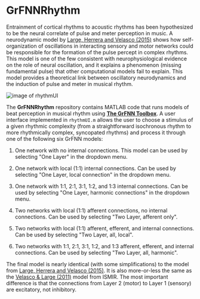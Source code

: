 # GrFNNRhythm

Entrainment of cortical rhythms to acoustic rhythms has been hypothesized to be the neural correlate of pulse and meter perception in music. A neurodynamic model by [Large, Herrera and Velasco (2015)](http://dx.doi.org/10.3389/fnsys.2015.00159) shows how self-organization of oscillations in interacting sensory and motor networks could be responsible for the formation of the pulse percept in complex rhythms. This model is one of the few consistent with neurophysiological evidence on the role of neural oscillation, and it explains a phenomenon (missing fundamental pulse) that other computational models fail to explain. This model provides a theoretical link between oscillatory neurodynamics and the induction of pulse and meter in musical rhythm.

![image of rhythmUI](MusicDynamicsLab.github.io/Figures/rhythmUI.png)

The **GrFNNRhythm** repository contains MATLAB code that runs models of beat perception in musical rhythm using [**The GrFNN Toolbox**](https://github.com/MusicDynamicsLab/GrFNNToolbox). A user interface implemented in `rhythmUI.m` allows the user to choose a stimulus of a given rhythmic complexity (from a straightforward isochronous rhythm to more rhythmically complex, syncopated rhythms) and process it through one of the following six GrFNN models:

1. One network with no internal connections. This model can be used by selecting "One Layer" in the dropdown menu.

2. One network with local (1:1) internal connections. Can be used by selecting "One Layer, local connection" in the dropdown menu.

3. One network with 1:1, 2:1, 3:1, 1:2, and 1:3 internal connections. Can be used by selecting "One Layer, harmonic connections" in the dropdown menu.

4. Two networks with local (1:1) afferent connections, no internal connections. Can be used by selecting "Two Layer, afferent only".

5. Two networks with local (1:1) afferent, efferent, and internal connections. Can be used by selecting "Two Layer, all, local".

6. Two networks with 1:1, 2:1, 3:1, 1:2, and 1:3 afferent, efferent, and internal connections. Can be used by selecting "Two Layer, all, harmonic". 

The final model is nearly identical (with some simplifications) to the model from [Large, Herrera and Velasco (2015)](http://dx.doi.org/10.3389/fnsys.2015.00159). It is also more-or-less the same as the [Velasco & Large (2011)](http://ismir2011.ismir.net/papers/PS2-3.pdf) model from ISMIR. The most important difference is that the connections from Layer 2 (motor) to Layer 1 (sensory) are excitatory, not inhibitory.
